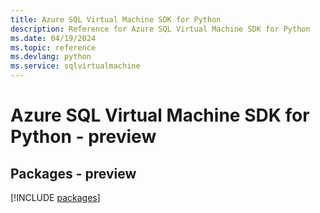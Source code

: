 ```yaml
---
title: Azure SQL Virtual Machine SDK for Python
description: Reference for Azure SQL Virtual Machine SDK for Python
ms.date: 04/19/2024
ms.topic: reference
ms.devlang: python
ms.service: sqlvirtualmachine
---
```

# Azure SQL Virtual Machine SDK for Python - preview
## Packages - preview
[!INCLUDE [packages](sql-virtual-machine-index.md)]